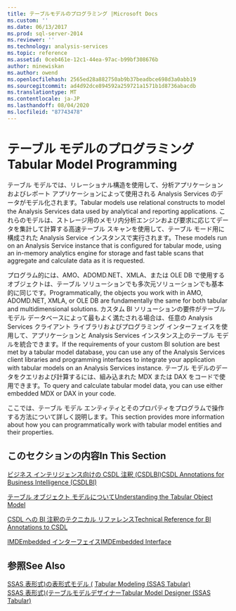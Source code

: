 ```yaml
---
title: テーブルモデルのプログラミング |Microsoft Docs
ms.custom: ''
ms.date: 06/13/2017
ms.prod: sql-server-2014
ms.reviewer: ''
ms.technology: analysis-services
ms.topic: reference
ms.assetid: 0ceb461e-12c1-44ea-97ac-b99bf308676b
author: minewiskan
ms.author: owend
ms.openlocfilehash: 2565ed28a882750ab9b37beadbce698d3a0abb19
ms.sourcegitcommit: ad4d92dce894592a259721a1571b1d8736abacdb
ms.translationtype: MT
ms.contentlocale: ja-JP
ms.lasthandoff: 08/04/2020
ms.locfileid: "87743478"
---
```

# <a name="tabular-model-programming"></a><span data-ttu-id="58ba8-102">テーブル モデルのプログラミング</span><span class="sxs-lookup"><span data-stu-id="58ba8-102">Tabular Model Programming</span></span>
  <span data-ttu-id="58ba8-103">テーブル モデルでは、リレーショナル構造を使用して、分析アプリケーションおよびレポート アプリケーションによって使用される Analysis Services のデータがモデル化されます。</span><span class="sxs-lookup"><span data-stu-id="58ba8-103">Tabular models use relational constructs to model the Analysis Services data used by analytical and reporting applications.</span></span> <span data-ttu-id="58ba8-104">これらのモデルは、ストレージ用のメモリ内分析エンジンおよび要求に応じてデータを集計して計算する高速テーブル スキャンを使用して、テーブル モード用に構成された Analysis Service インスタンスで実行されます。</span><span class="sxs-lookup"><span data-stu-id="58ba8-104">These models run on an Analysis Service instance that is configured for tabular mode, using an in-memory analytics engine for storage and fast table scans that aggregate and calculate data as it is requested.</span></span>  
  
 <span data-ttu-id="58ba8-105">プログラム的には、AMO、ADOMD.NET、XMLA、または OLE DB で使用するオブジェクトは、テーブル ソリューションでも多次元ソリューションでも基本的に同じです。</span><span class="sxs-lookup"><span data-stu-id="58ba8-105">Programmatically, the objects you work with in AMO, ADOMD.NET, XMLA, or OLE DB are fundamentally the same for both tabular and multidimensional solutions.</span></span> <span data-ttu-id="58ba8-106">カスタム BI ソリューションの要件がテーブル モデル データベースによって最もよく満たされる場合は、任意の Analysis Services クライアント ライブラリおよびプログラミング インターフェイスを使用して、アプリケーションと Analysis Services インスタンス上のテーブル モデルを統合できます。</span><span class="sxs-lookup"><span data-stu-id="58ba8-106">If the requirements of your custom BI solution are best met by a tabular model database, you can use any of the Analysis Services client libraries and programming interfaces to integrate your application with tabular models on an Analysis Services instance.</span></span> <span data-ttu-id="58ba8-107">テーブル モデルのデータをクエリおよび計算するには、組み込まれた MDX または DAX をコードで使用できます。</span><span class="sxs-lookup"><span data-stu-id="58ba8-107">To query and calculate tabular model data, you can use either embedded MDX or DAX in your code.</span></span>  
  
 <span data-ttu-id="58ba8-108">ここでは、テーブル モデル エンティティとそのプロパティをプログラムで操作する方法について詳しく説明します。</span><span class="sxs-lookup"><span data-stu-id="58ba8-108">This section provides more information about how you can programmatically work with tabular model entities and their properties.</span></span>  
  
## <a name="in-this-section"></a><span data-ttu-id="58ba8-109">このセクションの内容</span><span class="sxs-lookup"><span data-stu-id="58ba8-109">In This Section</span></span>  
 [<span data-ttu-id="58ba8-110">ビジネス インテリジェンス向けの CSDL 注釈 (CSDLBI)</span><span class="sxs-lookup"><span data-stu-id="58ba8-110">CSDL Annotations for Business Intelligence &#40;CSDLBI&#41;</span></span>](/analysis-services/csdlbi/csdl-annotations-for-business-intelligence-csdlbi)  
  
 [<span data-ttu-id="58ba8-111">テーブル オブジェクト モデルについて</span><span class="sxs-lookup"><span data-stu-id="58ba8-111">Understanding the Tabular Object Model</span></span>](representation/understanding-tabular-object-model-at-levels-1050-through-1103.md)  
  
 [<span data-ttu-id="58ba8-112">CSDL への BI 注釈のテクニカル リファレンス</span><span class="sxs-lookup"><span data-stu-id="58ba8-112">Technical Reference for BI Annotations to CSDL</span></span>](/analysis-services/csdlbi/technical-reference-for-bi-annotations-to-csdl)  
  
 [<span data-ttu-id="58ba8-113">IMDEmbedded インターフェイス</span><span class="sxs-lookup"><span data-stu-id="58ba8-113">IMDEmbedded Interface</span></span>](imdembeddeddata-interface.md)  
  
## <a name="see-also"></a><span data-ttu-id="58ba8-114">参照</span><span class="sxs-lookup"><span data-stu-id="58ba8-114">See Also</span></span>  
 <span data-ttu-id="58ba8-115">[SSAS 表形式&#41;の表形式モデル &#40;](../tabular-models/tabular-models-ssas.md) </span><span class="sxs-lookup"><span data-stu-id="58ba8-115">[Tabular Modeling &#40;SSAS Tabular&#41;](../tabular-models/tabular-models-ssas.md) </span></span>  
 [<span data-ttu-id="58ba8-116">SSAS 表形式&#41;&#40;テーブルモデルデザイナー</span><span class="sxs-lookup"><span data-stu-id="58ba8-116">Tabular Model Designer &#40;SSAS Tabular&#41;</span></span>](../tabular-model-designer-ssas-tabular.md)  
  
  
